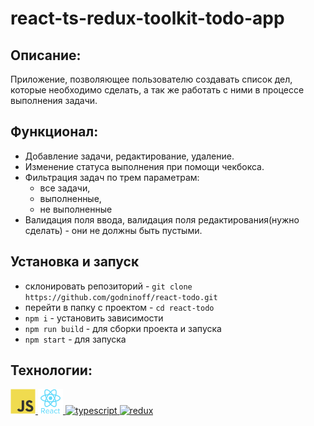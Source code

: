 # react-ts-redux-toolkit-todo-app

## Описание:

Приложение, позволяющее пользователю создавать список дел, которые необходимо сделать, а так же работать с ними в процессе выполнения задачи.

## **Функционал**:

- Добавление задачи, редактирование, удаление.
- Изменение статуса выполнения при помощи чекбокса.
- Фильтрация задач по трем параметрам:
  - все задачи,
  - выполненные,
  - не выполненные
- Валидация поля ввода, валидация поля редактирования(нужно сделать) - они не должны быть пустыми.

## **Установка и запуск**

- склонировать репозиторий - `git clone https://github.com/godninoff/react-todo.git`
- перейти в папку с проектом - `cd react-todo`
- `npm i` - установить зависимости
- `npm run build` - для сборки проекта и запуска
- `npm start` - для запуска

## Технологии:

<p align="left"> 
<a href="https://developer.mozilla.org/en-US/docs/Web/JavaScript" target="_blank"> <img src="https://raw.githubusercontent.com/devicons/devicon/master/icons/javascript/javascript-original.svg" alt="javascript" width="40" height="40"/> </a> 
<a href="https://reactjs.org/" target="_blank"> <img src="https://raw.githubusercontent.com/devicons/devicon/master/icons/react/react-original-wordmark.svg" alt="react" width="40" height="40"/> 
<a href="https://www.typescriptlang.org/" target="_blank"> <img src="https://cdn.worldvectorlogo.com/logos/typescript.svg" alt="typescript" width="40" height="40"/> 
<a href="https://redux-toolkit.js.org/" target="_blank"> <img src="https://d33wubrfki0l68.cloudfront.net/0834d0215db51e91525a25acf97433051f280f2f/c30f5/img/redux.svg" alt="redux" width="40" height="40"/> </a>
</p>
